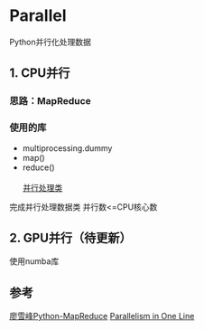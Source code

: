 # Parallel
Python并行化处理数据
## 1. CPU并行

### 思路：MapReduce

### 使用的库
* multiprocessing.dummy
* map()
* reduce()<br><br>
[并行处理类](https://github.com/naughtybabyfirst/Parallel/blob/main/Python%E5%A4%9A%E7%BA%BF%E7%A8%8B%E5%B9%B6%E8%A1%8C%E5%A4%84%E7%90%86%E6%95%B0%E6%8D%AE.py)

完成并行处理数据类
并行数<=CPU核心数

## 2. GPU并行（待更新）
使用numba库


## 参考
[廖雪峰Python-MapReduce](https://www.liaoxuefeng.com/wiki/1016959663602400/1017329367486080)
[Parallelism in One Line](https://chriskiehl.com/article/parallelism-in-one-line)
